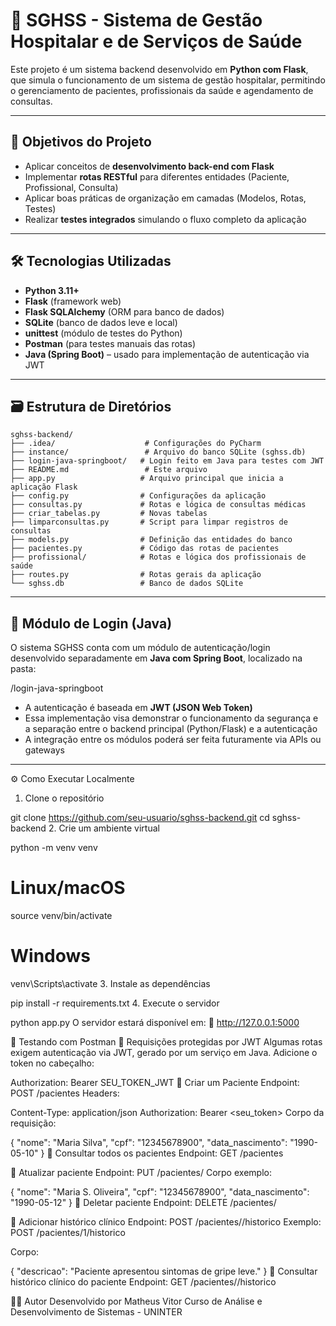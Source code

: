 # 🏥 SGHSS - Sistema de Gestão Hospitalar e de Serviços de Saúde

Este projeto é um sistema backend desenvolvido em **Python com Flask**, que simula o funcionamento de um sistema de gestão hospitalar, permitindo o gerenciamento de pacientes, profissionais da saúde e agendamento de consultas.

---

## 📌 Objetivos do Projeto

- Aplicar conceitos de **desenvolvimento back-end com Flask**
- Implementar **rotas RESTful** para diferentes entidades (Paciente, Profissional, Consulta)
- Aplicar boas práticas de organização em camadas (Modelos, Rotas, Testes)
- Realizar **testes integrados** simulando o fluxo completo da aplicação

---

## 🛠️ Tecnologias Utilizadas

- **Python 3.11+**
- **Flask** (framework web)
- **Flask SQLAlchemy** (ORM para banco de dados)
- **SQLite** (banco de dados leve e local)
- **unittest** (módulo de testes do Python)
- **Postman** (para testes manuais das rotas)
- **Java (Spring Boot)** – usado para implementação de autenticação via JWT

---

## 🗃️ Estrutura de Diretórios
```
sghss-backend/
├── .idea/                    # Configurações do PyCharm
├── instance/                 # Arquivo do banco SQLite (sghss.db)
├── login-java-springboot/   # Login feito em Java para testes com JWT
├── README.md                 # Este arquivo
├── app.py                   # Arquivo principal que inicia a aplicação Flask
├── config.py                # Configurações da aplicação
├── consultas.py             # Rotas e lógica de consultas médicas
├── criar_tabelas.py         # Novas tabelas
├── limparconsultas.py       # Script para limpar registros de consultas
├── models.py                # Definição das entidades do banco
├── pacientes.py             # Código das rotas de pacientes
├── profissional/            # Rotas e lógica dos profissionais de saúde
├── routes.py                # Rotas gerais da aplicação
└── sghss.db                 # Banco de dados SQLite
```


---

## 🔐 Módulo de Login (Java)

O sistema SGHSS conta com um módulo de autenticação/login desenvolvido separadamente em **Java com Spring Boot**, localizado na pasta:

/login-java-springboot



- A autenticação é baseada em **JWT (JSON Web Token)**
- Essa implementação visa demonstrar o funcionamento da segurança e a separação entre o backend principal (Python/Flask) e a autenticação
- A integração entre os módulos poderá ser feita futuramente via APIs ou gateways

---

⚙️ Como Executar Localmente
1. Clone o repositório

git clone https://github.com/seu-usuario/sghss-backend.git
cd sghss-backend
2. Crie um ambiente virtual

python -m venv venv
# Linux/macOS
source venv/bin/activate
# Windows
venv\Scripts\activate
3. Instale as dependências

pip install -r requirements.txt
4. Execute o servidor

python app.py
O servidor estará disponível em:
📍 http://127.0.0.1:5000

🧪 Testando com Postman
🔐 Requisições protegidas por JWT
Algumas rotas exigem autenticação via JWT, gerado por um serviço em Java. Adicione o token no cabeçalho:


Authorization: Bearer SEU_TOKEN_JWT
📌 Criar um Paciente
Endpoint: POST /pacientes
Headers:


Content-Type: application/json
Authorization: Bearer <seu_token>
Corpo da requisição:


{
  "nome": "Maria Silva",
  "cpf": "12345678900",
  "data_nascimento": "1990-05-10"
}
📌 Consultar todos os pacientes
Endpoint: GET /pacientes

📌 Atualizar paciente
Endpoint: PUT /pacientes/<id>
Corpo exemplo:


{
  "nome": "Maria S. Oliveira",
  "cpf": "12345678900",
  "data_nascimento": "1990-05-12"
}
📌 Deletar paciente
Endpoint: DELETE /pacientes/<id>

📌 Adicionar histórico clínico
Endpoint: POST /pacientes/<id>/historico
Exemplo: POST /pacientes/1/historico

Corpo:


{
  "descricao": "Paciente apresentou sintomas de gripe leve."
}
📌 Consultar histórico clínico do paciente
Endpoint: GET /pacientes/<id>/historico


👨‍💻 Autor
Desenvolvido por Matheus Vitor
Curso de Análise e Desenvolvimento de Sistemas - UNINTER
